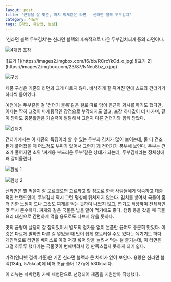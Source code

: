 ```yaml
---
layout: post
title: "균형을 잘 맞춘, 마치 찌개같은 라면 - 신라면 블랙 두부김치"
category: 식도락
tags: [라면, 유탕면, 농심]
---
```


'신라면 블랙 두부김치'는
신라면 블랙의 후속작으로 나온 두부김치찌개 풍의 라면이다.

![4개입 포장](https://images2.imgbox.com/c8/e0/97GgLwWB_o.jpg)

<p class="center" markdown="1">
![표기 1](https://images2.imgbox.com/f6/bb/RCrcYkOd_o.jpg)
![표기 2](https://images2.imgbox.com/23/87/lvNeuSbz_o.jpg)
</p>

![구성](https://images2.imgbox.com/2f/65/kbE4YL7b_o.jpg)

제품 구성은 기존의 라면과 크게 다르지 않다.
바삭하게 잘 튀겨진 면에 스프와 건더기가 하나씩 들어있다.

예전에는 두부같은 걸 '건더기 블록'같은 걸로 따로 담아 은근히 과시를 하기도 했다만,
이제는 딱히 그것이 마케팅적인 장점으로 부각되지도 않고,
포장 하나값이 더 나가며,
같이 담아도 충분할만큼 기술력이 발달해서 그런지
다른 건더기와 함께 담았다.

![건더기](https://images2.imgbox.com/04/87/OWhsTygb_o.jpg)

건더기에서는 이 제품의 특징이라 할 수 있는 두부과 김치가 많이 보이는데,
둘 다 건조된게 풀어졌을 때 어느정도 부피가 있어서 그런지 꽤 건더기가 풍부해 보인다.
두부는 건조가 풀어지면 소위 '찌개용 부드러운 두부'같은 상태가 되는데,
두부김치라는 정체성에 꽤 잘어울린다.

![완성 1](https://images2.imgbox.com/ed/e6/mQZBWDIJ_o.jpg)

![완성 2](https://images2.imgbox.com/96/fb/Hn3kFcFu_o.jpg)

신라면은 뭘 먹을지 잘 모르겠으면 고르라고 할 정도로 한국 사람들에게 익숙하고 대중적인 브랜드인데,
두부김치 역시 그런 명성에 뒤쳐지지 않는다.
김치를 넣어서 국물이 좀 더 진한 느낌이 드나 그것도 찌개를 먹는 듯하여 나쁘지 않고,
맵기도 적당하며 전체적인 맛 역시 준수하다.
찌개와 같은 국물은 밥을 말아 먹기에도 좋다.
캠핑 등을 갔을 때 국물 요리 대신으로 간편하게 먹을 용도로도 나쁘지 않을 듯하다.

맛의 균형이 살당히 잘 잡혀있어서 별도의 첨가물 없이 본품만 끓여도 충분히 맛있다.
이것은 다르게 말하면 다른 걸 넣었을 때 맛이 쉽게 흐트러질 수도 있다는 얘기기도 하다.
개인적으로 라면을 베이스로 이것 저것 넣어 양을 늘려서 먹는 걸 즐기는데,
이 라면은 그걸 허투루 했다가는 국물맛이 변해버려서 영 만족스럽지 못하게 되기 쉽다.

가격(인터넷 검색 기준)은 기존 신라면 블랙과 큰 차이가 없어 보인다.
용량은 신라면 블랙(134g, 575kcal)에 비해 조금 줄어 127g에 530kcal다.



<div class="im im-info">
이 리뷰는 차박캠핑 카페 체험단으로 선정되어 제품을 지원받아 작성했다.
</div>
